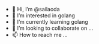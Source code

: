 - 👋 Hi, I’m @sailaoda
- 👀 I’m interested in golang
- 🌱 I’m currently learning golang
- 💞️ I’m looking to collaborate on ...
- 📫 How to reach me ...

<!---
sailaoda/sailaoda is a ✨ special ✨ repository because its `README.md` (this file) appears on your GitHub profile.
You can click the Preview link to take a look at your changes.
--->
